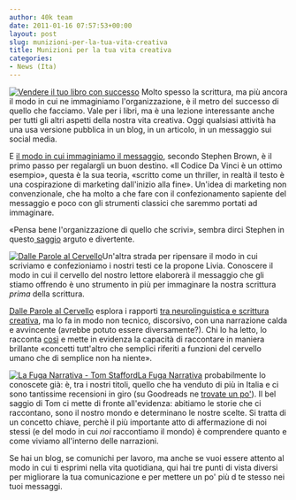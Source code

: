 ```yaml
---
author: 40k team
date: 2011-01-16 07:57:53+00:00
layout: post
slug: munizioni-per-la-tua-vita-creativa
title: Munizioni per la tua vita creativa
categories:
- News (Ita)
---
```


[![Vendere il tuo libro con successo](http://www.40kbooks.com/wp-content/uploads/selling-brown_I_ok2_t.jpg)](http://www.bookrepublic.it/book/9788865860489-vendere-il-tuo-libro-con-successo/) Molto spesso la scrittura, ma più ancora il modo in cui ne immaginiamo l'organizzazione, è il metro del successo di quello che facciamo.
Vale per i libri, ma è una lezione interessante anche per tutti gli altri aspetti della nostra vita creativa. Oggi qualsiasi attività ha una usa versione pubblica in un blog, in un articolo, in un messaggio sui social media.

E [il modo in cui immaginiamo il messaggio](http://www.bookrepublic.it/book/9788865860489-vendere-il-tuo-libro-con-successo/), secondo Stephen Brown, è il primo passo per regalargli un buon destino. «Il Codice Da Vinci è un ottimo esempio», questa è la sua teoria, «scritto come un thriller, in realtà il testo è una cospirazione di marketing dall'inizio alla fine». Un'idea di marketing non convenzionale, che ha molto a che fare con il confezionamento sapiente del messaggio e poco con gli strumenti classici che saremmo portati ad immaginare.

«Pensa bene l'organizzazione di quello che scrivi», sembra dirci Stephen in questo[ saggio](http://www.bookrepublic.it/book/9788865860489-vendere-il-tuo-libro-con-successo/) arguto e divertente.

[![Dalle Parole al Cervello](http://www.40kbooks.com/wp-content/uploads/livia_it_t.png)](http://www.bookrepublic.it/book/9788865860458-dalle-parole-al-cervello/)Un'altra strada per ripensare il modo in cui scriviamo e confezioniamo i nostri testi ce la propone Livia. Conoscere il modo in cui il cervello del nostro lettore elaborerà il messaggio che gli stiamo offrendo è uno strumento in più per immaginare la nostra scrittura _prima_ della scrittura.

[Dalle Parole al Cervello](http://www.bookrepublic.it/book/9788865860458-dalle-parole-al-cervello/) esplora i rapporti [tra neurolinguistica e scrittura creativa](http://sfalingblog.blogspot.com/2011/01/creative-writing-and-neurolinguistics.html#), ma lo fa in modo non tecnico, discorsivo, con una narrazione calda e avvincente (avrebbe potuto essere diversamente?).
Chi lo ha letto, lo racconta [così](http://www.goodreads.com/book/show/9948898-dalle-parole-al-cervello) e mette in evidenza la capacità di raccontare in maniera brillante «concetti tutt'altro che semplici riferiti a funzioni del cervello umano che di semplice non ha niente».

[![La Fuga Narrativa - Tom Stafford](http://www.40kbooks.com/wp-content/uploads/narrative-stafford_I_sito_t.jpeg)](http://www.bookrepublic.it/book/9788865860236-la-fuga-narrativa/)[La Fuga Narrativa](http://www.bookrepublic.it/book/9788865860236-la-fuga-narrativa/) probabilmente lo conoscete già: è, tra i nostri titoli, quello che ha venduto di più in Italia e ci sono tantissime recensioni in giro (su Goodreads ne [trovate un po'](http://www.goodreads.com/book/show/9538373-la-fuga-narrativa)).
Il bel saggio di Tom ci mette di fronte all'evidenza: abitiamo le storie che ci raccontano, sono il nostro mondo e determinano le nostre scelte. Si tratta di un concetto chiave, perchè il più importante atto di affermazione di noi stessi (e del modo in cui _noi_ raccontiamo il mondo) è comprendere quanto e come viviamo all'interno delle narrazioni.

Se hai un blog, se comunichi per lavoro, ma anche se vuoi essere attento al modo in cui ti esprimi nella vita quotidiana, qui hai tre punti di vista diversi per migliorare la tua comunicazione e per mettere un po' più d te stesso nei tuoi messaggi.

